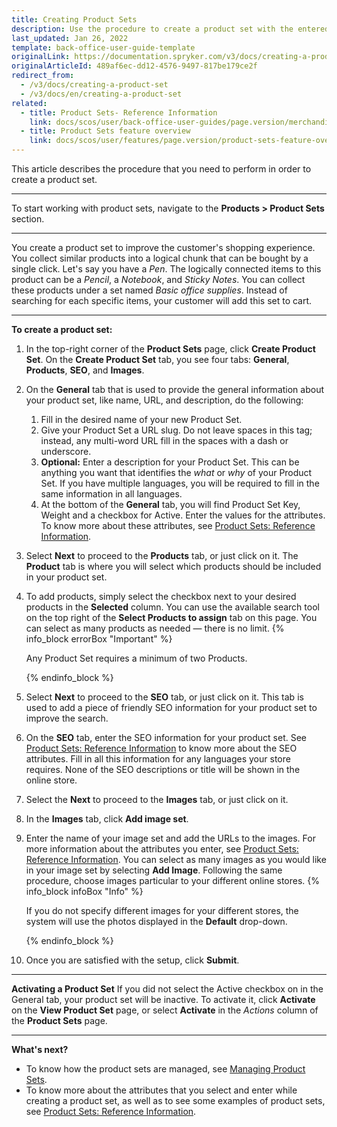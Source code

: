 ```yaml
---
title: Creating Product Sets
description: Use the procedure to create a product set with the entered required values in the Back Office.
last_updated: Jan 26, 2022
template: back-office-user-guide-template
originalLink: https://documentation.spryker.com/v3/docs/creating-a-product-set
originalArticleId: 489af6ec-dd12-4576-9497-817be179ce2f
redirect_from:
  - /v3/docs/creating-a-product-set
  - /v3/docs/en/creating-a-product-set
related:
  - title: Product Sets- Reference Information
    link: docs/scos/user/back-office-user-guides/page.version/merchandising/product-sets/references/product-sets-reference-information.html
  - title: Product Sets feature overview
    link: docs/scos/user/features/page.version/product-sets-feature-overview.html
---
```


This article describes the procedure that you need to perform in order to create a product set.
***
To start working with product sets, navigate to the **Products > Product Sets** section.
***
You create a product set to improve the customer's shopping experience. You collect similar products into a logical chunk that can be bought by a single click. Let's say you have a _Pen_. The logically connected items to this product can be a _Pencil_, a _Notebook_, and _Sticky Notes_. You can collect these products under a set named _Basic office supplies_. Instead of searching for each specific items, your customer will add this set to cart.
***

**To create a product set:**
1. In the top-right corner of the **Product Sets** page, click **Create Product Set**.
    On the **Create Product Set** tab, you see four tabs: **General**, **Products**, **SEO**, and **Images**.
2. On the **General** tab that is used to provide the general information about your product set, like name, URL, and description, do the following:
    1. Fill in the desired name of your new Product Set.
    2. Give your Product Set a URL slug. Do not leave spaces in this tag; instead, any multi-word URL fill in the spaces with a dash or underscore.
    3. **Optional:** Enter a description for your Product Set. This can be anything you want that identifies the _what_ or _why_ of your Product Set.
    If you have multiple languages, you will be required to fill in the same information in all languages.
    4. At the bottom of the **General** tab, you will find Product Set Key, Weight and a checkbox for Active. Enter the values for the attributes. To know more about these attributes, see [Product Sets: Reference Information](/docs/scos/user/back-office-user-guides/{{page.version}}/merchandising/product-sets/references/product-sets-reference-information.html).
3. Select **Next** to proceed to the **Products** tab, or just click on it.
    The **Product** tab is where you will select which products should be included in your product set.
4. To add products, simply select the checkbox next to your desired products in the **Selected** column. You can use the available search tool on the top right of the **Select Products to assign** tab on this page. You can select as many products as needed — there is no limit.
    {% info_block errorBox "Important" %}

    Any Product Set requires a minimum of two Products.

    {% endinfo_block %}
5. Select **Next** to proceed to the **SEO** tab, or just click on it.
    This tab is used to add a piece of friendly SEO information for your product set to improve the search.
6. On the **SEO** tab, enter the SEO information for your product set. See [Product Sets: Reference Information](/docs/scos/user/back-office-user-guides/{{page.version}}/merchandising/product-sets/references/product-sets-reference-information.html) to know more about the SEO attributes. Fill in all this information for any languages your store requires. None of the SEO descriptions or title will be shown in the online store.
7. Select the **Next** to proceed to the **Images** tab, or just click on it.
8. In the **Images** tab, click **Add image set**.
9. Enter the name of your image set and add the URLs to the images. For more information about the attributes you enter, see [Product Sets: Reference Information](/docs/scos/user/back-office-user-guides/{{page.version}}/merchandising/product-sets/references/product-sets-reference-information.html). You can select as many images as you would like in your image set by selecting **Add Image**.
Following the same procedure, choose images particular to your different online stores.
    {% info_block infoBox "Info" %}

    If you do not specify different images for your different stores, the system will use the photos displayed in the **Default** drop-down.

    {% endinfo_block %}
10. Once you are satisfied with the setup, click **Submit**.
***

**Activating a Product Set**
If you did not select the Active checkbox on in the General tab, your product set will be inactive.
To activate it, click **Activate** on the **View Product Set** page, or select **Activate** in the _Actions_ column of the **Product Sets** page.

***
**What's next?**

* To know how the product sets are managed, see [Managing Product Sets](/docs/scos/user/back-office-user-guides/{{page.version}}/merchandising/product-sets/managing-product-sets.html).
* To know more about the attributes that you select and enter while creating a product set, as well as to see some examples of product sets, see [Product Sets: Reference Information](/docs/scos/user/back-office-user-guides/{{page.version}}/merchandising/product-sets/references/product-sets-reference-information.html).
